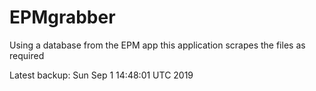 # EPMgrabber
Using a database from the EPM app this application scrapes the files as required


Latest backup: Sun Sep 1 14:48:01 UTC 2019
